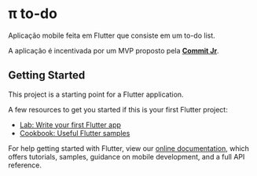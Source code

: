 # π to-do

Aplicação mobile feita em Flutter que consiste em um to-do list.

A aplicação é incentivada por um MVP proposto pela **[Commit Jr](https://commitjr.com)**.

## Getting Started

This project is a starting point for a Flutter application.

A few resources to get you started if this is your first Flutter project:

- [Lab: Write your first Flutter app](https://flutter.dev/docs/get-started/codelab)
- [Cookbook: Useful Flutter samples](https://flutter.dev/docs/cookbook)

For help getting started with Flutter, view our
[online documentation](https://flutter.dev/docs), which offers tutorials,
samples, guidance on mobile development, and a full API reference.
